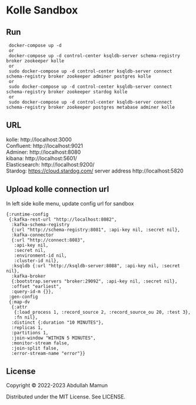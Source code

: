 # Kolle Sandbox

## Run

```
 docker-compose up -d  
 or   
 docker-compose up -d control-center ksqldb-server schema-registry broker zookeeper kolle  
 or   
 sudo docker-compose up -d control-center ksqldb-server connect schema-registry broker zookeeper adminer postgres kolle  
 or   
 sudo docker-compose up -d control-center ksqldb-server connect schema-registry broker zookeeper stardog kolle  
 or   
 sudo docker-compose up -d control-center ksqldb-server connect schema-registry broker zookeeper postgres metabase adminer kolle 
```

## URL
kolle: http://localhost:3000  
Confluent: http://localhost:9021  
Adminer: http://localhost:8080  
kibana: http://localhost:5601/  
Elasticsearch: http://localhost:9200/  
Stardog: https://cloud.stardog.com/ server address http://localhost:5820 


## Upload kolle connection url 
In left side kolle menu, update config url for sandbox   

```
{:runtime-config
 {:kafka-rest-url "http://localhost:8082",
  :kafka-schema-registry
  {:url "http://schema-registry:8081", :api-key nil, :secret nil},
  :kafka-connector
  {:url "http://connect:8083",
   :api-key nil,
   :secret nil,
   :environment-id nil,
   :cluster-id nil},
  :ksqldb {:url "http://ksqldb-server:8088", :api-key nil, :secret nil},
  :kafka-broker
  {:bootstrap.servers "broker:29092", :api-key nil, :secret nil},
  :offset "earliest",
  :query-id-m {}},
 :gen-config
 {:map-dv
  {:attr
   {:load_process 1, :record_source 2, :record_source_ou 20, :test 3},
   :fn nil},
  :distinct {:duration "10 MINUTES"},
  :replicas 1,
  :partitions 1,
  :join-window "WITHIN 5 MINUTES",
  :monitor-stream false, 
  :join-split false, 
  :error-stream-name "error"}}
```




## License

Copyright © 2022-2023 Abdullah Mamun

Distributed under the MIT License. See LICENSE.
